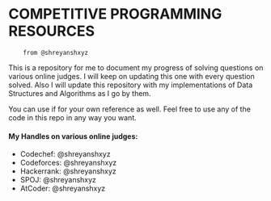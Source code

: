 # COMPETITIVE PROGRAMMING RESOURCES 
        from @shreyanshxyz


This is a repository for me to document my progress of solving questions on various online judges. I will keep on updating this one with every question solved. Also I will update this repository with my implementations of Data Structures and Algorithms as I go by them. 

You can use if for your own reference as well. Feel free to use any of the code in this repo in any way you want.


#### My Handles on various online judges:
- Codechef: @shreyanshxyz
- Codeforces: @shreyanshxyz
- Hackerrank: @shreyanshxyz
- SPOJ: @shreyanshxyz
- AtCoder: @shreyanshxyz
